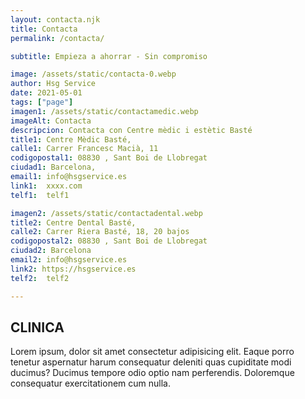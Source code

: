 ```yaml
---
layout: contacta.njk
title: Contacta
permalink: /contacta/

subtitle: Empieza a ahorrar - Sin compromiso

image: /assets/static/contacta-0.webp
author: Hsg Service 
date: 2021-05-01
tags: ["page"]
imagen1: /assets/static/contactamedic.webp
imageAlt: Contacta
descripcion: Contacta con Centre mèdic i estètic Basté
title1: Centre Mèdic Basté,
calle1: Carrer Francesc Macià, 11
codigopostal1: 08830 , Sant Boi de Llobregat
ciudad1: Barcelona,
email1: info@hsgservice.es
link1:  xxxx.com
telf1:  telf1

imagen2: /assets/static/contactadental.webp
title2: Centre Dental Basté,
calle2: Carrer Riera Basté, 18, 20 bajos
codigopostal2: 08830 , Sant Boi de Llobregat 
ciudad2: Barcelona
email2: info@hsgservice.es 
link2: https://hsgservice.es   
telf2:  telf2

---
```

## CLINICA
Lorem ipsum, dolor sit amet consectetur adipisicing elit. Eaque porro tenetur aspernatur harum consequatur deleniti quas cupiditate modi ducimus? Ducimus tempore odio optio nam perferendis. Doloremque consequatur exercitationem cum nulla.   
